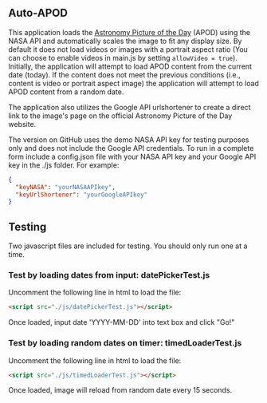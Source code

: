 Auto-APOD
---
This application loads the [Astronomy Picture of the Day](http://apod.nasa.gov/apod/astropix.html) (APOD) using the NASA API and automatically scales the image to fit any display size. By default it does not load videos or images with a portrait aspect ratio (You can choose to enable videos in main.js by setting `allowVideo = true`). Initially, the application will attempt to load APOD content from the current date (today). If the content does not meet the previous conditions (i.e., content is video or portrait aspect image) the application will attempt to load APOD content from a random date.

The application also utilizes the Google API urlshortener to create a direct link to the image's page on the official Astronomy Picture of the Day website.

The version on GitHub uses the demo NASA API key for testing purposes only and does not include the Google API credentials. To run in a complete form include a config.json file with your NASA API key and your Google API key in the ./js folder. For example:
```json
{
  "keyNASA": "yourNASAAPIkey",
  "keyUrlShortener": "yourGoogleAPIkey"
}
```
Testing
---
Two javascript files are included for testing. You should only run one at a time.

### Test by loading dates from input: datePickerTest.js

Uncomment the following line in html to load the file:

```html
<script src="./js/datePickerTest.js"></script>
```

Once loaded, input date 'YYYY-MM-DD' into text box and click "Go!"

### Test by loading random dates on timer: timedLoaderTest.js
Uncomment the following line in html to load the file:

```html
<script src="./js/timedLoaderTest.js"></script>
```
Once loaded, image will reload from random date every 15 seconds.
